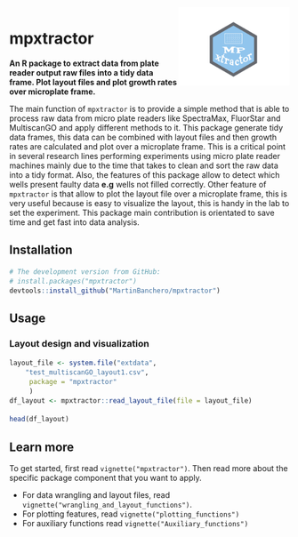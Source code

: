<img src="man/figures/logompxtractor.png" width = 200, align="right">

# mpxtractor 
**An R package to extract data from plate reader output raw files into a tidy data frame. 
   Plot layout files and plot growth rates over microplate frame.**

<p align="justified">
  
The main function of `mpxtractor` is to provide a simple method that is able to process raw data 
from micro plate readers like SpectraMax, FluorStar and MultiscanGO and apply different
methods to it. 
This package generate tidy data frames, this data can be combined with layout files and then growth rates
are calculated and plot over a microplate frame. This is a critical point in several research lines performing
experiments using micro plate reader machines mainly due to the time that takes to clean and sort the raw data into a
tidy format. Also, the features of this package allow to detect which wells present faulty data **e.g** wells
not filled correctly. Other feature of `mpxtractor` is that allow to plot the layout file over a microplate frame, 
this is very useful because is easy to visualize the layout, this is handy in the lab to set the experiment.
This package main contribution is orientated to save time and get fast into data analysis.


## Installation 

```r
# The development version from GitHub:
# install.packages("mpxtractor")
devtools::install_github("MartinBanchero/mpxtractor")
```

## Usage
### Layout design and visualization

```r
layout_file <- system.file("extdata",
    "test_multiscanGO_layout1.csv", 
     package = "mpxtractor"
     )
df_layout <- mpxtractor::read_layout_file(file = layout_file)

head(df_layout)
```

## Learn more

To get started, first read `vignette("mpxtractor")`. Then read more about the specific package component that you want to apply.

* For data wrangling and layout files, read `vignette("wrangling_and_layout_functions")`.
* For plotting features, read `vignette("plotting_functions")`
* For auxiliary functions read `vignette("Auxiliary_functions")`
